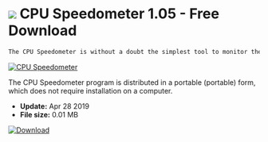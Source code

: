# ![](https://cdn.softexe.net/static/icon/8/cpu-speedometer-8171.png) CPU Speedometer 1.05 - Free Download

```sh
The CPU Speedometer is without a doubt the simplest tool to monitor the operating frequency of Intel and AMD processors in real time. It is characterized by the minimum size (about 7KB) and the lack of any configuration options. After running, it displays only a small window with information about the current processor speed.
```
[![CPU Speedometer](https://gallery.dpcdn.pl/imgc/Tools/91014/g_-_420x350_1.5_-_x89f148cf-299f-4e4a-8f31-34e3ce6ac94d.png)](https://softexe.net/win/system/diagnostics-tests/cpu-speedometer:hpgp.html)

The CPU Speedometer program is distributed in a portable (portable) form, which does not require installation on a computer.


- **Update:** Apr 28 2019
- **File size:** 0.01 MB

[![Download](https://cdn.softexe.net/static/img/download.png)](https://softexe.net/win/system/diagnostics-tests/cpu-speedometer:hpgp.html)

